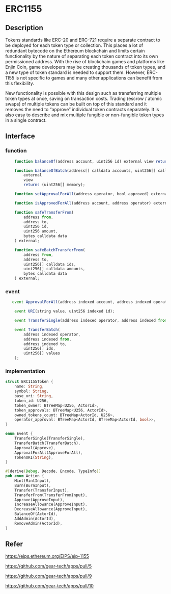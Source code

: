 # ERC1155

## Description
Tokens standards like ERC-20 and ERC-721 require a separate contract to be deployed for each token type or collection. This places a lot of redundant bytecode on the Ethereum blockchain and limits certain functionality by the nature of separating each token contract into its own permissioned address. With the rise of blockchain games and platforms like Enjin Coin, game developers may be creating thousands of token types, and a new type of token standard is needed to support them. However, ERC-1155 is not specific to games and many other applications can benefit from this flexibility.

New functionality is possible with this design such as transferring multiple token types at once, saving on transaction costs. Trading (escrow / atomic swaps) of multiple tokens can be built on top of this standard and it removes the need to “approve” individual token contracts separately. It is also easy to describe and mix multiple fungible or non-fungible token types in a single contract.

## Interface

### function

```js
    function balanceOf(address account, uint256 id) external view returns (uint256);

    function balanceOfBatch(address[] calldata accounts, uint256[] calldata ids)
        external
        view
        returns (uint256[] memory);

    function setApprovalForAll(address operator, bool approved) external;

    function isApprovedForAll(address account, address operator) external view returns (bool);

    function safeTransferFrom(
        address from,
        address to,
        uint256 id,
        uint256 amount,
        bytes calldata data
    ) external;

    function safeBatchTransferFrom(
        address from,
        address to,
        uint256[] calldata ids,
        uint256[] calldata amounts,
        bytes calldata data
    ) external;
```

### event

```js
   event ApprovalForAll(address indexed account, address indexed operator, bool approved);

    event URI(string value, uint256 indexed id);

    event TransferSingle(address indexed operator, address indexed from, address indexed to, uint256 id, uint256 value);

    event TransferBatch(
        address indexed operator,
        address indexed from,
        address indexed to,
        uint256[] ids,
        uint256[] values
    );
```

### implementation

```rust
struct ERC1155Token {
    name: String,
    symbol: String,
    base_uri: String,
    token_id: U256,
    token_owner: BTreeMap<U256, ActorId>,
    token_approvals: BTreeMap<U256, ActorId>,
    owned_tokens_count: BTreeMap<ActorId, U256>,
    operator_approval: BTreeMap<ActorId, BTreeMap<ActorId, bool>>,
}

enum Event {
    TransferSingle(TransferSingle),
    TransferBatch(TransferBatch),
    Approval(Approve),
    ApprovalForAll(ApproveForAll),
    TokenURI(String),
}

#[derive(Debug, Decode, Encode, TypeInfo)]
pub enum Action {
    Mint(MintInput),
    Burn(BurnInput),
    Transfer(TransferInput),
    TransferFrom(TransferFromInput),
    Approve(ApproveInput),
    IncreaseAllowance(ApproveInput),
    DecreaseAllowance(ApproveInput),
    BalanceOf(ActorId),
    AddAdmin(ActorId),
    RemoveAdmin(ActorId),
}
```

## Refer

https://eips.ethereum.org/EIPS/eip-1155

https://github.com/gear-tech/apps/pull/5

https://github.com/gear-tech/apps/pull/9

https://github.com/gear-tech/apps/pull/10
